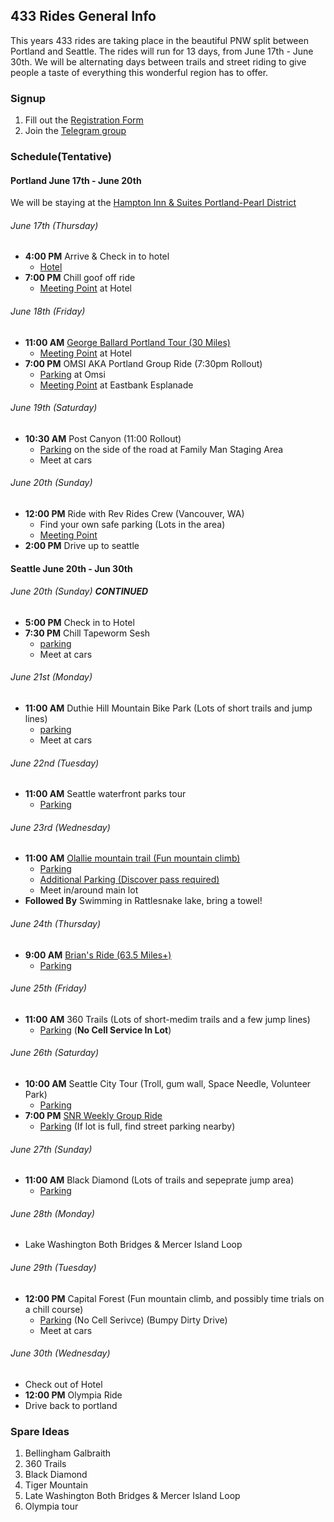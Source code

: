 ## 433 Rides General Info
This years 433 rides are taking place in the beautiful PNW split between Portland and Seattle. 
The rides will run for 13 days, from June 17th - June 30th.
We will be alternating days between trails and street riding to give people a taste of everything this wonderful region has to offer.

### Signup
1. Fill out the [Registration Form](https://forms.gle/nHmXQkhZocrwyvgi6)
1. Join the [Telegram group](https://t.me/joinchat/V1fN-gZF4CT28Pyp)

### Schedule(Tentative)
#### Portland June 17th - June 20th
We will be staying at the [Hampton Inn & Suites Portland-Pearl District](https://www.hilton.com/en/hotels/pdxpdhx-hampton-suites-portland-pearl-district/?SEO_id=GMB-HX-PDXPDHX&y_source=1_ODIxMTUyNC03MTUtbG9jYXRpb24uZ29vZ2xlX3dlYnNpdGVfb3ZlcnJpZGU%3D)

###### June 17th (Thursday)
- **4:00 PM** Arrive & Check in to hotel
  - [Hotel](https://g.page/hamptonpearl?share)
- **7:00 PM** Chill goof off ride
  - [Meeting Point](https://g.page/hamptonpearl?share) at Hotel

###### June 18th (Friday)
- **11:00 AM** [George Ballard Portland Tour (30 Miles)](./georges_ride/georges_ride.md)
  - [Meeting Point](https://g.page/hamptonpearl?share) at Hotel
- **7:00 PM** OMSI AKA Portland Group Ride (7:30pm Rollout)
  - [Parking](https://goo.gl/maps/tzqcW9i38PdXhXkt6) at Omsi
  - [Meeting Point](https://goo.gl/maps/xh7NDiZHonnh6cgQ8) at Eastbank Esplanade

###### June 19th (Saturday)
- **10:30 AM** Post Canyon (11:00 Rollout)
  - [Parking](https://goo.gl/maps/ym4d1khyEpFir6qQ9) on the side of the road at Family Man Staging Area
  - Meet at cars

###### June 20th (Sunday)
- **12:00 PM** Ride with Rev Rides Crew (Vancouver, WA)
  - Find your own safe parking (Lots in the area)
  - [Meeting Point](https://g.page/revrides360?share)  
- **2:00 PM** Drive up to seattle

#### Seattle June 20th - Jun 30th

###### June 20th (Sunday) **CONTINUED**
- **5:00 PM**  Check in to Hotel
- **7:30 PM**  Chill Tapeworm Sesh
  - [parking](https://goo.gl/maps/wxiU7Nk3oWJJs9VQ8)
  - Meet at cars

###### June 21st (Monday)
- **11:00 AM** Duthie Hill Mountain Bike Park (Lots of short trails and jump lines)
  - [parking](https://goo.gl/maps/g7t7xTXpmuuTedZz6)
  - Meet at cars 

###### June 22nd (Tuesday)
- **11:00 AM** Seattle waterfront parks tour
  - [Parking](https://goo.gl/maps/bqfxJUXE3D6qpmgu8)

###### June 23rd (Wednesday)
- **11:00 AM** [Olallie mountain trail (Fun mountain climb)](https://www.trailforks.com/trails/olallie-trail-70999/)
  - [Parking](https://goo.gl/maps/h6jRvGVFKYFoprE26)
  - [Additional Parking (Discover pass required)](https://goo.gl/maps/6a7zLXCzSttefvdcA)
  - Meet in/around main lot
- **Followed By** Swimming in Rattlesnake lake, bring a towel!

###### June 24th (Thursday)
- **9:00 AM**  [Brian's Ride (63.5 Miles+)](./brians_ride/brians_ride.md)
  - [Parking](https://goo.gl/maps/Fipu7G39QX1ySZqe7) 

###### June 25th (Friday)
- **11:00 AM** 360 Trails (Lots of short-medim trails and a few jump lines)
  - [Parking](https://goo.gl/maps/J7mjsVQcBQPYhuWX9) (**No Cell Service In Lot**)

###### June 26th (Saturday)
- **10:00 AM** Seattle City Tour (Troll, gum wall, Space Needle, Volunteer Park)
  - [Parking](https://goo.gl/maps/jqmqzE9xLh74ve6A9) 
- **7:00 PM** [SNR Weekly Group Ride](https://fb.me/e/PmcpvDk3)
  - [Parking](https://goo.gl/maps/JyuJCGEytgEyskp67) (If lot is full, find street parking nearby)

###### June 27th (Sunday)
- **11:00 AM** Black Diamond (Lots of trails and sepeprate jump area)
  - [Parking](https://goo.gl/maps/DmAbavMNfcoDvn5A6) 

###### June 28th (Monday)
- Lake Washington Both Bridges & Mercer Island Loop

###### June 29th (Tuesday)
- **12:00 PM** Capital Forest (Fun mountain climb, and possibly time trials on a chill course) 
  - [Parking](https://goo.gl/maps/jqB49Ag3U18FDCLb9) (No Cell Serivce) (Bumpy Dirty Drive)
  - Meet at cars

###### June 30th (Wednesday)
- Check out of Hotel
- **12:00 PM** Olympia Ride
- Drive back to portland  


### Spare Ideas 
1. Bellingham Galbraith  
1. 360 Trails  
1. Black Diamond  
1. Tiger Mountain  
1. Late Washington Both Bridges & Mercer Island Loop  
1. Olympia tour
